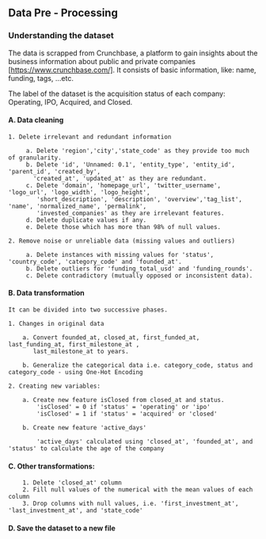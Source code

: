 ## Data Pre - Processing

### Understanding the dataset
The data is scrapped from Crunchbase, a platform to gain insights about the business information about public and private companies [https://www.crunchbase.com/]. It consists of basic information, like: name, funding, tags, ...etc.

The label of the dataset is the acquisition status of each company: Operating, IPO, Acquired, and Closed.

#### A. Data cleaning

    1. Delete irrelevant and redundant information
    
         a. Delete 'region','city','state_code' as they provide too much of granularity.
         b. Delete 'id', 'Unnamed: 0.1', 'entity_type', 'entity_id', 'parent_id', 'created_by',
           'created_at', 'updated_at' as they are redundant.
         c. Delete 'domain', 'homepage_url', 'twitter_username', 'logo_url', 'logo_width', 'logo_height',           
            'short_description', 'description', 'overview','tag_list', 'name', 'normalized_name', 'permalink',    
            'invested_companies' as they are irrelevant features.
         d. Delete duplicate values if any.
         e. Delete those which has more than 98% of null values.

    2. Remove noise or unreliable data (missing values and outliers)
    
         a. Delete instances with missing values for 'status', 'country_code', 'category_code' and 'founded_at'.
         b. Delete outliers for 'funding_total_usd' and 'funding_rounds'.
         c. Delete contradictory (mutually opposed or inconsistent data).
 
#### B. Data transformation

    It can be divided into two successive phases.

    1. Changes in original data

        a. Convert founded_at, closed_at, first_funded_at, last_funding_at, first_milestone_at ,
           last_milestone_at to years.

        b. Generalize the categorical data i.e. category_code, status and category_code - using One-Hot Encoding 
    
    2. Creating new variables:

        a. Create new feature isClosed from closed_at and status.
            'isClosed' = 0 if 'status' = 'operating' or 'ipo'
            'isClosed' = 1 if 'status' = 'acquired' or 'closed'

        b. Create new feature 'active_days'

            'active_days' calculated using 'closed_at', 'founded_at', and 'status' to calculate the age of the company
        
#### C. Other transformations:

        1. Delete 'closed_at' column
        2. Fill null values of the numerical with the mean values of each column
        3. Drop columns with null values, i.e. 'first_investment_at', 'last_investment_at', and 'state_code'
        
#### D. Save the dataset to a new file
